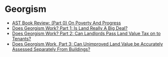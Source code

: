 # Georgism

* [AST Book Review: (Part 0) On Poverty And Progress](https://astralcodexten.substack.com/p/your-book-review-progress-and-poverty)
* [Does Georgism Work? Part 1: Is Land Really A Big Deal?](https://astralcodexten.substack.com/p/does-georgism-work-is-land-really)
* [Does Georgism Work? Part 2: Can Landlords Pass Land Value Tax on to Tenants?](https://astralcodexten.substack.com/p/does-georgism-work-part-2-can-landlords)
* [Does Georgism Work, Part 3: Can Unimproved Land Value be Accurately Assessed Separately From Buildings?](https://astralcodexten.substack.com/p/does-georgism-work-part-3-can-unimproved)

